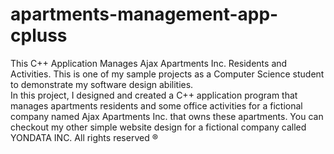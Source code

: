 # apartments-management-app-cpluss
This C++ Application Manages Ajax Apartments Inc. Residents and Activities.
This is one of my sample projects as a Computer Science student to demonstrate my software design abilities.  
In this project, I designed and created a C++ application program that manages apartments residents and some office activities for a fictional company named Ajax Apartments Inc. that owns these apartments.
You can checkout my other simple website design for a fictional company called YONDATA INC. 
All rights reserved ® 
